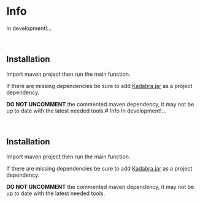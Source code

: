 # Info
In development!...

</br>

## Installation
Import maven project then run the main function. 

If there are missing dependencies be sure to add [Kadabra.jar](http://specs.fe.up.pt/tools/kadabra.zip)  as a project dependency. 

**DO NOT UNCOMMENT** the commented maven dependency, it may not be up to date with the latest needed tools.# Info
In development!...

</br>

## Installation
Import maven project then run the main function. 

If there are missing dependencies be sure to add [Kadabra.jar](http://specs.fe.up.pt/tools/kadabra.zip)  as a project dependency. 

**DO NOT UNCOMMENT** the commented maven dependency, it may not be up to date with the latest needed tools.